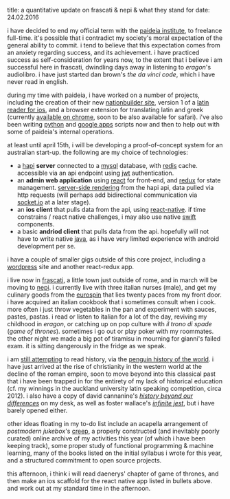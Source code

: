 title: a quantitative update on frascati & nepi & what they stand for
date: 24.02.2016

i have decided to end my official term with the [paideia institute](http://www.paideiainstitute.org), to freelance full-time. it's possible that i contradict my society's moral expectation of the general ability to commit. i tend to believe that this expectation comes from an anxiety regarding success, and its achievement. i have practiced success as self-consideration for years now, to the extent that i believe i am successful here in frascati, dwindling days away in listening to *eragon*'s audiolibro. i have just started dan brown's *the da vinci code*, which i have never read in english.

during my time with paideia, i have worked on a number of projects, including the creation of their new [nationbuilder site](https://www.paideiainstitute.org), version 1 of a [latin reader for ios](http://www.paideiainstitute.org/delphin), and a browser extension for translating latin and greek (currently [available on chrome](https://chrome.google.com/webstore/detail/chromium-dictionary/plpakagjcfpanojjijfdcjlklffcfdah), soon to be also available for safari). i've also been writing [python](https://www.python.org/) and [google apps](https://www.google.com/script/start/) scripts now and then to help out with some of paideia's internal operations.

at least until april 15th, i will be developing a proof-of-concept system for an australian start-up. the following are my choice of technologies:

 - a [hapi](http://www.hapijs.com) **server** connected to a [mysql](https://www.mysql.com/) database, with [redis](http://redis.io/) cache. accessible via an api endpoint using [jwt](https://jwt.io/) authentication.
 - an **admin web application** using [react](https://facebook.github.io/react/) for front-end, and [redux](https://github.com/reactjs/redux) for state management. [server-side rendering](http://redux.js.org/docs/recipes/ServerRendering.html) from the hapi api, data pulled via http requests (will perhaps add bidirectional communication via [socket.io](http://socket.io/) at a later stage).
 - an **ios client** that pulls data from the api, using [react-native](https://facebook.github.io/react-native/). if time constrains / react native challenges, i may also use native [swift](https://developer.apple.com/swift/) components.
 - a basic **andriod client** that pulls data from the api. hopefully will not have to write native [java](http://developer.android.com/reference/java/lang/package-summary.html), as i have very limited experience with android development per se.

i have a couple of smaller gigs outside of this core project, including a [wordpress](https://wordpress.org/) site and another react-redux app.

i live now in [frascati](https://en.wikipedia.org/wiki/Frascati), a little town just outside of rome, and in march will be moving to [nepi](https://en.wikipedia.org/wiki/Nepi). i currently live with three italian nurses (male), and get my culinary goods from the [eurospin](http://www.eurospin.it/) that lies twenty paces from my front door. i have acquired an italian cookbook that i sometimes consult when i cook. more often i just throw vegetables in the pan and experiment with sauces, pastes, pastas. i read or listen to italian for a lot of the day, reviving my childhood in *eragon*, or catching up on pop culture with *il trono di spade* (*game of thrones*). sometimes i go out or play poker with my roommates. the other night we made a big pot of tiramisu in mourning for gianni's failed exam. it is sitting dangerously in the fridge as we speak.

i am [still attempting](http://lachlankermode.com/pieces/2015/12/09/history-falling-apart.html) to read history, via the [penguin history of the world](http://www.amazon.com/The-Penguin-History-World-Edition/dp/1846144434). i have just arrived at the rise of christianity in the western world at the decline of the roman empire, soon to move beyond into this classical past that i have been trapped in for the entirety of my lack of historical education (cf. my winnings in the auckland university latin speaking competition, circa 2012). i also have a copy of david cannanine's *[history beyond our differences](http://www.theguardian.com/books/2013/apr/11/undivided-past-history-cannadine-review)* on my desk, as well as foster wallace's *[infinite jest](https://en.wikipedia.org/wiki/Infinite_Jest)*, but i have barely opened either.

other ideas floating in my to-do list include an acapella arrangement of *postmodern jukebox*'s [creep](https://www.youtube.com/watch?v=m3lF2qEA2cw), a properly constructed (and inevitably poorly curated) online archive of my activities this year (of which i have been keeping track), some proper study of functional programming & machine learning, many of the books listed on the initial syllabus i wrote for this year, and a structured commitment to open source projects.

this afternoon, i think i will read daenerys' chapter of game of thrones, and then make an ios scaffold for the react native app listed in bullets above. and work out at my standard time in the afternoon.
